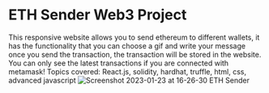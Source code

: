# ETH Sender Web3 Project
This responsive website allows you to send ethereum to different wallets, it has the functionality that you can choose a gif and write your message once you send the transaction, the transaction will be stored in the website. You can only see the latest transactions if you are connected with metamask!
Topics covered: React.js, solidity, hardhat, truffle, html, css, advanced javascript
![Screenshot 2023-01-23 at 16-26-30 ETH Sender](https://user-images.githubusercontent.com/103978285/214153594-399837d7-4226-4945-bd9a-457a31cc1856.png)
